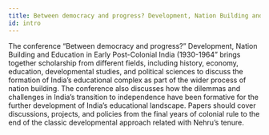 ```yaml
---
title: Between democracy and progress? Development, Nation Building and Education in Early Post-Colonial India (1930-1964)
id: intro
---
```


The conference “Between democracy and progress?” Development, Nation Building and Education in Early Post-Colonial India (1930-1964” brings together scholarship from different fields, including history, economy, education, developmental studies, and political sciences to discuss the formation of India’s educational complex as part of the wider process of nation building. The conference also discusses how the dilemmas and challenges in India’s transition to independence have been formative for the further development of India’s educational landscape. Papers should cover discussions, projects, and policies from the final years of colonial rule to the end of the classic developmental approach related with Nehru’s tenure. 
